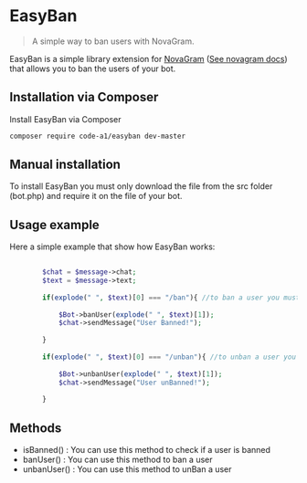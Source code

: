 # EasyBan
> A simple way to ban users with NovaGram.

EasyBan is a simple library extension for [NovaGram](https://github.com/skrtdev/NovaGram) ([See novagram docs](https://docs.novagram.ga/prototypes.html)) that allows you to ban the users of your bot.

## Installation via Composer

Install EasyBan via Composer
```sh
composer require code-a1/easyban dev-master
```
## Manual installation

To install EasyBan you must only download the file from the src folder (bot.php) and require it on the file of your bot.

## Usage example

Here a simple example that show how EasyBan works:

```php
    
        $chat = $message->chat;
        $text = $message->text;
        
        if(explode(" ", $text)[0] === "/ban"){ //to ban a user you must only send /ban [user_id]
        
            $Bot->banUser(explode(" ", $text)[1]);
            $chat->sendMessage("User Banned!");
            
        }
        
        if(explode(" ", $text)[0] === "/unban"){ //to unban a user you must only send /unban [user_id]
        
            $Bot->unbanUser(explode(" ", $text)[1]);
            $chat->sendMessage("User unBanned!");
            
        }

```

## Methods

- isBanned() : You can use this method to check if a user is banned
- banUser() : You can use this method to ban a user
- unbanUser() : You can use this method to unBan a user

